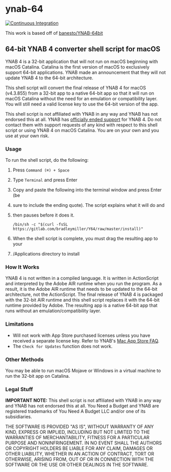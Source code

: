 # ynab-64

[![Continuous Integration](https://github.com/ianrobrien/ynab-64/actions/workflows/pr.yaml/badge.svg)](https://github.com/ianrobrien/ynab-64/actions/workflows/pr.yaml)

This work is based off of [banesto/YNAB-64bit](https://github.com/banesto/YNAB4-64bit)

## 64-bit YNAB 4 converter shell script for macOS

YNAB 4 is a 32-bit application that will not run on macOS beginning with macOS
Catalina. Catalina is the first version of macOS to exclusively support 64-bit
applications. YNAB made an announcement that they will not update YNAB 4 to the
64-bit architecture.

This shell script will convert the final release of YNAB 4 for macOS (v4.3.855)
from a 32-bit app to a native 64-bit app so that it will run on macOS Catalina
without the need for an emulation or compatibility layer. You will still need a
valid license key to use the 64-bit version of the app.

This shell script is not affiliated with YNAB in any way and YNAB has not
endorsed this at all. YNAB has [officially ended support](https://web.archive.org/web/20191008235951/https://www.youneedabudget.com/ynab-4-support-will-end-october-2019/)
for YNAB 4. Do not contact them with support requests of any kind with respect
to this shell script or using YNAB 4 on macOS Catalina. You are on your own and
you use at your own risk.

### Usage

To run the shell script, do the following:

1. Press `Command (⌘) + Space`
2. Type `Terminal` and press Enter
3. Copy and paste the following into the terminal window and press Enter (be
4. sure to include the ending quote). The script explains what it will do and
5. then pauses before it does it.

   ```/bin/sh -c "$(curl -fsSL https://gitlab.com/bradleymiller/Y64/raw/master/install)"```

6. When the shell script is complete, you must drag the resulting app to your
7. /Applications directory to install

### How It Works

YNAB 4 is not written in a compiled language. It is written in ActionScript and
interpreted by the Adobe AIR runtime when you run the program. As a result, it
is the Adobe AIR runtime that needs to be updated to the 64-bit architecture,
not the ActionScript. The final release of YNAB 4 is packaged with the 32-bit
AIR runtime and this shell script replaces it with the 64-bit runtime provided
by Adobe. The resulting app is a native 64-bit app that runs without an
emulation/compatibility layer.

### Limitations

- Will not work with App Store purchased licenses unless you have received a
  separate license key. Refer to YNAB's [Mac App Store FAQ](https://web.archive.org/web/20170817002804/https://classic.youneedabudget.com/support/article/mac-app-store-faq).
- The `Check for Updates` function does not work.

### Other Methods

You may be able to run macOS Mojave or Windows in a virtual machine to run the
32-bit app on Catalina.

### Legal Stuff

**IMPORTANT NOTE:** This shell script is not affiliated with YNAB in any way and
YNAB has not endorsed this at all. You Need a Budget and YNAB are registered
trademarks of You Need A Budget LLC and/or one of its subsidiaries.

THE SOFTWARE IS PROVIDED "AS IS", WITHOUT WARRANTY OF ANY KIND, EXPRESS OR
IMPLIED, INCLUDING BUT NOT LIMITED TO THE WARRANTIES OF MERCHANTABILITY, FITNESS
FOR A PARTICULAR PURPOSE AND NONINFRINGEMENT. IN NO EVENT SHALL THE AUTHORS OR
COPYRIGHT HOLDERS BE LIABLE FOR ANY CLAIM, DAMAGES OR OTHER LIABILITY, WHETHER
IN AN ACTION OF CONTRACT, TORT OR OTHERWISE, ARISING FROM, OUT OF OR IN
CONNECTION WITH THE SOFTWARE OR THE USE OR OTHER DEALINGS IN THE SOFTWARE.
